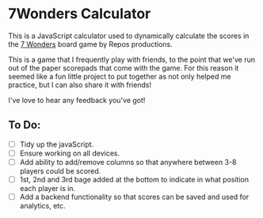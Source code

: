 # 7Wonders Calculator
This is a JavaScript calculator used to dynamically calculate the scores in the [7 Wonders](https://pages.github.com/) board game by Repos productions.

This is a game that I frequently play with friends, to the point that we've run out of the paper scorepads that come with the game. For this reason it seemed like a fun little project to put together as not only helped me practice, but I can also share it with friends! 

I've love to hear any feedback you've got!

To Do:
-----
- [ ] Tidy up the javaScript.
- [ ] Ensure working on all devices.
- [ ] Add ability to add/remove columns so that anywhere between 3-8 players could be scored.
- [ ] 1st, 2nd and 3rd bage added at the bottom to indicate in what position each player is in. 
- [ ] Add a backend functionality so that scores can be saved and used for analytics, etc. 

